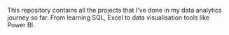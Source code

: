 This repository contains all the projects that I've done in my data analytics journey so far. From learning SQL, Excel to data visualisation tools like Power BI. 
